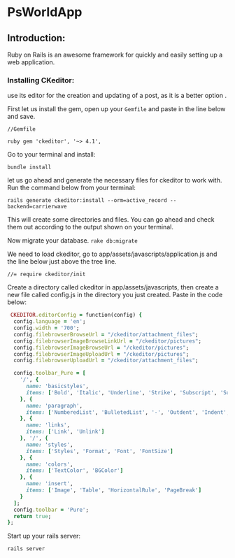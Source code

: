 # PsWorldApp


## Introduction:

Ruby on Rails is an awesome framework for quickly and easily setting up a web application. 

### Installing CKeditor:
use its editor for the creation and updating of a post, as it is a better option .

First let us install the gem, open up your ``` Gemfile ``` and paste in the line below and save.

```//Gemfile ```

```ruby gem 'ckeditor', '~> 4.1', ```

Go to your terminal and install:

```bundle install```

let us go ahead and generate the necessary files for ckeditor to work with. Run the command below from your terminal:

```rails generate ckeditor:install --orm=active_record --backend=carrierwave```

This will create some directories and files. You can go ahead and check them out according to the output shown on your terminal.

Now migrate your database.
```rake db:migrate```

We need to load ckeditor, go to app/assets/javascripts/application.js and the line below just above the tree line.

```//= require ckeditor/init```

Create a directory called ckeditor in app/assets/javascripts, then create a new file called config.js in the directory you just created. Paste in the code below:

```ruby
 CKEDITOR.editorConfig = function(config) {
  config.language = 'en';
  config.width = '700';
  config.filebrowserBrowseUrl = "/ckeditor/attachment_files";
  config.filebrowserImageBrowseLinkUrl = "/ckeditor/pictures";
  config.filebrowserImageBrowseUrl = "/ckeditor/pictures";
  config.filebrowserImageUploadUrl = "/ckeditor/pictures";
  config.filebrowserUploadUrl = "/ckeditor/attachment_files";

  config.toolbar_Pure = [
    '/', {
      name: 'basicstyles',
      items: ['Bold', 'Italic', 'Underline', 'Strike', 'Subscript', 'Superscript', '-', 'RemoveFormat']
    }, {
      name: 'paragraph',
      items: ['NumberedList', 'BulletedList', '-', 'Outdent', 'Indent', '-', 'Blockquote', '-', 'JustifyLeft', 'JustifyCenter', 'JustifyRight', 'JustifyBlock', '-', 'BidiLtr', 'BidiRtl']
    }, {
      name: 'links',
      items: ['Link', 'Unlink']
    }, '/', {
      name: 'styles',
      items: ['Styles', 'Format', 'Font', 'FontSize']
    }, {
      name: 'colors',
      items: ['TextColor', 'BGColor']
    }, {
      name: 'insert',
      items: ['Image', 'Table', 'HorizontalRule', 'PageBreak']
    }
  ];
  config.toolbar = 'Pure';
  return true;
};
```


Start up your rails server:

```rails server```
